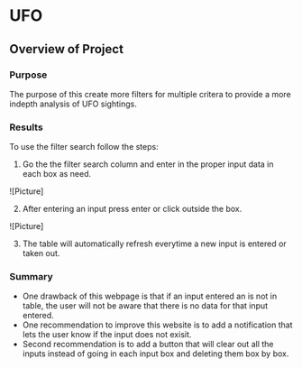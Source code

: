 # UFO
## Overview of Project
### Purpose
The purpose of this create more filters for multiple critera to provide a more indepth analysis of UFO sightings. 

### Results 
To use the filter search follow the steps: 
1. Go the the filter search column and enter in the proper input data in each box as need.

![Picture]

2. After entering an input press enter or click outside the box.

![Picture]


3. The table will automatically refresh everytime a new input is entered or taken out.

### Summary
  * One drawback of this webpage is that if an input entered an is not in table, the user will not be aware that there is no data for that input entered. 
  * One recommendation to improve this website is to add a notification that lets the user know if the input does not exisit.
  * Second recommendation is to add a button that will clear out all the inputs instead of going in each input box and deleting them box by box. 
